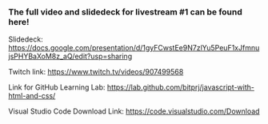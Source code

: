 ### The full video and slidedeck for livestream #1 can be found here!

Slidedeck: https://docs.google.com/presentation/d/1gyFCwstEe9N7zlYu5PeuF1xJfmnujsPHYBaXoM8z_aQ/edit?usp=sharing

Twitch link:  https://www.twitch.tv/videos/907499568

Link for GitHub Learning Lab: https://lab.github.com/bitprj/javascript-with-html-and-css/

Visual Studio Code Download Link: https://code.visualstudio.com/Download

